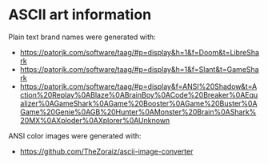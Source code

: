 # ASCII art information

Plain text brand names were generated with:

- https://patorjk.com/software/taag/#p=display&h=1&f=Doom&t=LibreShark
- https://patorjk.com/software/taag/#p=display&h=1&f=Slant&t=GameShark
- https://patorjk.com/software/taag/#p=display&f=ANSI%20Shadow&t=Action%20Replay%0ABlaze%0ABrainBoy%0ACode%20Breaker%0AEqualizer%0AGameShark%0AGame%20Booster%0AGame%20Buster%0AGame%20Genie%0AGB%20Hunter%0AMonster%20Brain%0AShark%20MX%0AXploder%0AXplorer%0AUnknown

ANSI color images were generated with:

- https://github.com/TheZoraiz/ascii-image-converter
